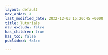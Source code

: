 ```yaml
---
layout: default
nav_order: 3
last_modified_date: 2022-12-03 15:20:45 +0000
title: Tutorials
nav_exclude: false
has_children: true
has_toc: false
published: false

---
```

